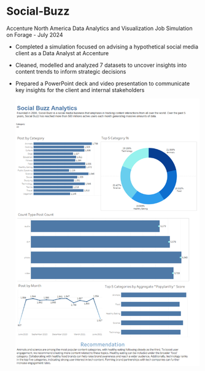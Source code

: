 # Social-Buzz
Accenture North America Data Analytics and Visualization Job Simulation on Forage - July 2024

* Completed a simulation focused on advising a hypothetical social media client as a Data Analyst at Accenture
* Cleaned, modelled and analyzed 7 datasets to uncover insights into content trends to inform strategic decisions
* Prepared a PowerPoint deck and video presentation to communicate key insights for the client and internal stakeholders

  <img src="https://github.com/UMDhodi/Social-Buzz/blob/main/Main%20Dashboard.png" alt="banner" >
